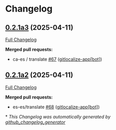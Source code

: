 # Changelog

## [0.2.1a3](https://github.com/OpenVoiceOS/ovos-skill-hello-world/tree/0.2.1a3) (2025-04-11)

[Full Changelog](https://github.com/OpenVoiceOS/ovos-skill-hello-world/compare/0.2.1a2...0.2.1a3)

**Merged pull requests:**

- ca-es / translate [\#67](https://github.com/OpenVoiceOS/ovos-skill-hello-world/pull/67) ([gitlocalize-app[bot]](https://github.com/apps/gitlocalize-app))

## [0.2.1a2](https://github.com/OpenVoiceOS/ovos-skill-hello-world/tree/0.2.1a2) (2025-04-11)

[Full Changelog](https://github.com/OpenVoiceOS/ovos-skill-hello-world/compare/0.2.0...0.2.1a2)

**Merged pull requests:**

- es-es/translate [\#68](https://github.com/OpenVoiceOS/ovos-skill-hello-world/pull/68) ([gitlocalize-app[bot]](https://github.com/apps/gitlocalize-app))



\* *This Changelog was automatically generated by [github_changelog_generator](https://github.com/github-changelog-generator/github-changelog-generator)*
